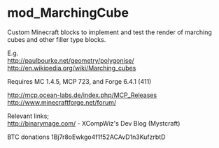 mod_MarchingCube
================

Custom Minecraft blocks to implement and test the render of marching cubes and other filler type blocks.

E.g.<br>
http://paulbourke.net/geometry/polygonise/<br>
http://en.wikipedia.org/wiki/Marching_cubes<br>

Requires MC 1.4.5, MCP 723, and Forge 6.4.1 (411)

http://mcp.ocean-labs.de/index.php/MCP_Releases<br>
http://www.minecraftforge.net/forum/<br>

Relevant links;<br>
http://binarymage.com/ - XCompWiz's Dev Blog (Mystcraft)

BTC donations 1Bj7r8oEwkgo4f1f52ACAvD1n3KufzrbtD

<script src="http://coinwidget.com/widget/coin.js"></script>
<script>
CoinWidgetCom.go({
	wallet_address: "1Bj7r8oEwkgo4f1f52ACAvD1n3KufzrbtD"
	, currency: "bitcoin"
	, counter: "count"
	, alignment: "bl"
	, qrcode: true
	, auto_show: false
	, lbl_button: "Donate"
	, lbl_address: "My Bitcoin Address:"
	, lbl_count: "donations"
	, lbl_amount: "BTC"
});
</script>



<script type="text/javascript" src="https://ajax.googleapis.com/ajax/libs/jquery/1.8.0/jquery.min.js"></script>
<script type="text/javascript" src="https://blockchain.info//Resources/wallet/pay-now-button.js"></script>
